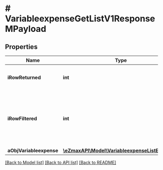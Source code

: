 # # VariableexpenseGetListV1ResponseMPayload

## Properties

Name | Type | Description | Notes
------------ | ------------- | ------------- | -------------
**iRowReturned** | **int** | The number of rows returned |
**iRowFiltered** | **int** | The number of rows matching your filters (if any) or the total number of rows |
**aObjVariableexpense** | [**\eZmaxAPI\Model\VariableexpenseListElement[]**](VariableexpenseListElement.md) |  |

[[Back to Model list]](../../README.md#models) [[Back to API list]](../../README.md#endpoints) [[Back to README]](../../README.md)
